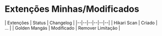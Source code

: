 # Extenções Minhas/Modificados

| Extenções | Status | Changelog |
|--|--|--|--|--|--|
| Hikari Scan | Criado | ... |
| Golden Mangás | Modificado | Remover Limitação |